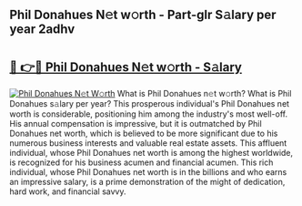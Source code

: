 ## Phil Donahues N𝚎t w𝚘rth - Part-glr S𝚊lary per year 2adhv

# <h2><a href="http://gc4f84.nevu.top/?p=Phil+Donahues">🔗 👉🔴 Phil Donahues N𝚎t w𝚘rth - S𝚊lary</a></h2>

[![Phil Donahues N𝚎t W𝚘rth](https://i.imgur.com/Oavwk0R.jpeg)](http://gc4f84.nevu.top/?p=Phil+Donahues)
What is Phil Donahues n𝚎t w𝚘rth? What is Phil Donahues s𝚊lary per year?
This prosperous individual's Phil Donahues net worth is considerable, positioning him among the industry's most well-off. His annual compensation is impressive, but it is outmatched by Phil Donahues net worth, which is believed to be more significant due to his numerous business interests and valuable real estate assets. This affluent individual, whose Phil Donahues net worth is among the highest worldwide, is recognized for his business acumen and financial acumen. This rich individual, whose Phil Donahues net worth is in the billions and who earns an impressive salary, is a prime demonstration of the might of dedication, hard work, and financial savvy.
